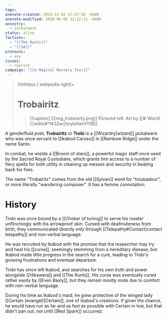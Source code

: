 ```yaml
---
tags: 
onenote-created: 2019-12-02 17:27:36 -0500
onenote-modified: 2020-06-06 23:12:21 -0400
ancestry:
  - jackalwere
status: alive
factions:
  - "[[The Runts]]"
  - "[[S4]]"
pronouns:
  - any
issues:
  - rewrite
campaign: "[[⍟ Magical Mystery Tour]]"
---
```

>[!infobox | wikipedia right]+
># Trobairitz
>>[!caption] 
>>![[img_trobicerty.png]]
>>Pictured left.
>>Art by [[✼ World Credits#^f432ac|tinykitten1708]].

A genderfluid poet, **Trobairitz** or **Trobi** is a [[Wizardry|wizard]] jackalwere who was once servant to [[Ikabod Caruso]] in [[Rainbow Ridge]] under the name Santo. 


In combat, he wields a [[Broom of stars]], a powerful magic staff once used by the Sacred Royal Custodians, which grants him access to a number of fiery spells for both utility in cleaning up messes and security in beating back his foes.

The name "Trobairitz" comes from the old [[Sylvan]] word for "troubadour", or more literally "wandering composer". It has a femme connotation.

# History

Trobi was once bound by a [[Choker of tuning]] to serve his master unflinchingly with his arrowproof skin. Cursed with deafmuteness from birth, they communicated directly only through [[Telepathy#Contact|contact telepathy]] and non-verbal language.

He was recruited by Ikabod with the promise that the researcher may try and heal his [[curse]], seemingly stemming from a hereditary disease, but Ikabod made little progress in the search for a cure, leading to Trobi's growing frustrations and eventual departure.

Trobi has since left Ikabod, and searches for his own truth and power alongside [[Hikawera]] and [[The Runts]]. His curse was eventually cured rather easily by [[Even Baxly]], but they remain mostly mute due to comfort with non-verbal language.

During his time as Ikabod's maid, he grew protective of the winged lady [[Certain (evangel)|Certain]], one of Ikabod's creations. If given the chance, he would have run as far and as fast as possible with Certain in tow, but that didn't pan out, not until [[Red Spark]] occurred.


